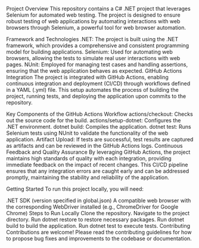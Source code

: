 Project Overview
This repository contains a C# .NET project that leverages Selenium for automated web testing. The project is designed to ensure robust testing of web applications by automating interactions with web browsers through Selenium, a powerful tool for web browser automation.

Framework and Technologies
.NET: The project is built using the .NET framework, which provides a comprehensive and consistent programming model for building applications.
Selenium: Used for automating web browsers, allowing the tests to simulate real user interactions with web pages.
NUnit: Employed for managing test cases and handling assertions, ensuring that the web application behaves as expected.
GitHub Actions Integration
The project is integrated with GitHub Actions, enabling continuous integration and deployment (CI/CD) through workflows defined in a YAML (.yml) file. This setup automates the process of building the project, running tests, and deploying the application upon commits to the repository.

Key Components of the GitHub Actions Workflow
actions/checkout: Checks out the source code for the build.
actions/setup-dotnet: Configures the .NET environment.
dotnet build: Compiles the application.
dotnet test: Runs Selenium tests using NUnit to validate the functionality of the web application.
Artifact Upload: If tests are successful, test results are captured as artifacts and can be reviewed in the GitHub Actions logs.
Continuous Feedback and Quality Assurance
By leveraging GitHub Actions, the project maintains high standards of quality with each integration, providing immediate feedback on the impact of recent changes. This CI/CD pipeline ensures that any integration errors are caught early and can be addressed promptly, maintaining the stability and reliability of the application.

Getting Started
To run this project locally, you will need:

.NET SDK (version specified in global.json)
A compatible web browser with the corresponding WebDriver installed (e.g., ChromeDriver for Google Chrome)
Steps to Run Locally
Clone the repository.
Navigate to the project directory.
Run dotnet restore to restore necessary packages.
Run dotnet build to build the application.
Run dotnet test to execute tests.
Contributing
Contributions are welcome! Please read the contributing guidelines for how to propose bug fixes and improvements to the codebase or documentation.
